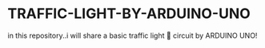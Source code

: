 # TRAFFIC-LIGHT-BY-ARDUINO-UNO
in this repository..i will share a basic traffic light 🚦 circuit by ARDUINO UNO!
